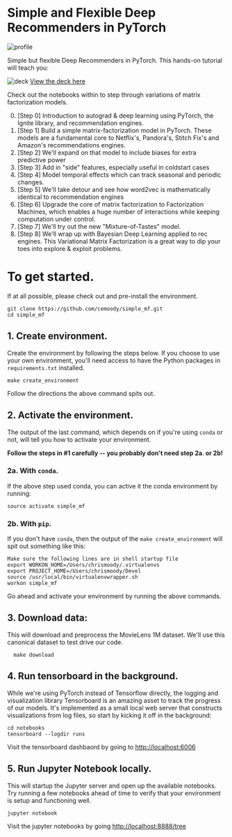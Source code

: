 Simple and Flexible Deep Recommenders in PyTorch
==============================

![profile](https://i.imgur.com/MWSyBfS.png)

Simple but flexible Deep Recommenders in PyTorch. This hands-on tutorial will teach you:

![deck](https://i.imgur.com/VqmfR4H.png)
[View the deck here](https://docs.google.com/presentation/d/1gv7osHoSX8CHf0uzKSqOlxmmAvPPdmstL0nrZHWiHQM/edit#slide=id.p)

Check out the notebooks within to step through variations of matrix factorization models.

0. [Step 0] Introduction to autograd & deep learning using PyTorch, the Ignite library, and recommendation engines.
1. [Step 1] Build a simple matrix-factorization model in PyTorch. These models are a fundamental core to Netflix's, Pandora's, Stitch Fix's and Amazon's recommendations engines.
2. [Step 2] We'll expand on that model to include biases for extra predictive power
4. [Step 3] Add in "side" features, especially useful in coldstart cases
5. [Step 4] Model temporal effects which can track seasonal and periodic changes.
3. [Step 5] We'll take detour and see how word2vec is mathematically identical to recommendation engines
6. [Step 6] Upgrade the core of matrix factorization to Factorization Machines, which enables a huge number of interactions while keeping computation under control.
7. [Step 7] We'll try out the new "Mixture-of-Tastes" model.
8. [Step 8] We'll wrap up with Bayesian Deep Learning applied to rec engines. This Variational Matrix Factorization is a great way to dip your toes into explore & exploit problems.

# To get started.
If at all possible, please check out and pre-install the environment.

```
git clone https://github.com/cemoody/simple_mf.git
cd simple_mf
```

## 1. Create environment.
Create the environment by following the steps below. If you choose to use your own environment, you'll need access to have the Python packages in `requirements.txt` installed.
```
make create_environment
```

Follow the directions the above command spits out.

## 2. Activate the environment.
The output of the last command, which depends on if you're using `conda` or not, will tell you how to activate your environment.

**Follow the steps in #1 carefully -- you probably don't need step 2a. or 2b!**

### 2a. With `conda`.

If the above step used conda, you can active it the conda environment by running:

`source activate simple_mf`

### 2b. With `pip`.
If you don't have `conda`, then the output of the `make create_environment` will spit out something like this:
```
Make sure the following lines are in shell startup file
export WORKON_HOME=/Users/chrismoody/.virtualenvs
export PROJECT_HOME=/Users/chrismoody/Devel
source /usr/local/bin/virtualenvwrapper.sh
workon simple_mf
```

Go ahead and activate your environment by running the above commands.



## 3. Download data:
This will download and preprocess the MovieLens 1M dataset. We'll use this canonical dataset to test drive our code.

```
  make download
```

## 4. Run tensorboard in the background.
While we're using PyTorch instead of Tensorflow directly, the logging and visualization library Tensorboard is an amazing asset to track the progress of our models. It's implemented as a small local web server that constructs visualizations from log files, so start by kicking it off in the background:

```
cd notebooks
tensorboard --logdir runs
```

Visit the tensorboard dashbaord by going to [http://localhost:6006](http://localhost:6006)

## 5. Run Jupyter Notebook locally.

This will startup the Jupyter server and open up the available notebooks. Try running a few notebooks ahead of time to verify that your environment is setup and functioning well.

```
jupyter notebook
```

Visit the jupyter notebooks by going [http://localhost:8888/tree](http://localhost:8888/tree)

